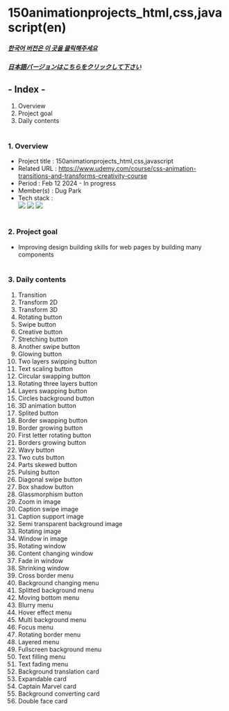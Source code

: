 # 150animationprojects_html,css,javascript(en)

##### [한국어 버전은 이 곳을 클릭해주세요](README.md)

##### [日本語バージョンはこちらをクリックして下さい](README_JP.md)

## - Index -

1. Overview
2. Project goal
3. Daily contents
   </br>
   </br>

### 1. Overview

- Project title : 150animationprojects_html,css,javascript
- Related URL : https://www.udemy.com/course/css-animation-transitions-and-transforms-creativity-course
- Period : Feb 12 2024 - In progress
- Member(s) : Dug Park
- Tech stack : </br>
  <img src="https://img.shields.io/badge/HTML5-E34F26?style=for-the-badge&logo=HTML5&logoColor=white">
  <img src="https://img.shields.io/badge/CSS3-1572B6?style=for-the-badge&logo=CSS3&logoColor=white">
  <img src="https://img.shields.io/badge/Javascript-F7DF1E?style=for-the-badge&logo=Javascript&logoColor=white">
  </br>
  </br>

### 2. Project goal

- Improving design building skills for web pages by building many components
  </br>
  </br>

### 3. Daily contents

1. Transition
2. Transform 2D
3. Transform 3D
4. Rotating button
5. Swipe button
6. Creative button
7. Stretching button
8. Another swipe button
9. Glowing button
10. Two layers swipping button
11. Text scaling button
12. Circular swapping button
13. Rotating three layers button
14. Layers swapping button
15. Circles background button
16. 3D animation button
17. Splited button
18. Border swapping button
19. Border growing button
20. First letter rotating button
21. Borders growing button
22. Wavy button
23. Two cuts button
24. Parts skewed button
25. Pulsing button
26. Diagonal swipe button
27. Box shadow button
28. Glassmorphism button
29. Zoom in image
30. Caption swipe image
31. Caption support image
32. Semi transparent background image
33. Rotating image
34. Window in image
35. Rotating window
36. Content changing window
37. Fade in window
38. Shrinking window
39. Cross border menu
40. Background changing menu
41. Splitted background menu
42. Moving bottom menu
43. Blurry menu
44. Hover effect menu
45. Multi background menu
46. Focus menu
47. Rotating border menu
48. Layered menu
49. Fullscreen background menu
50. Text filling menu
51. Text fading menu
52. Background translation card
53. Expandable card
54. Captain Marvel card
55. Background converting card
56. Double face card
